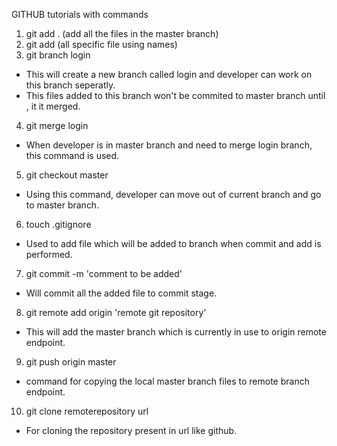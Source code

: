 GITHUB tutorials with commands

1. git add . (add all the files in the master branch)
2. git add <filename> (all specific file using names)
3. git branch login 
- This will create a new branch called login and developer can work on this branch seperatly.
- This files added to this branch won't be commited to master branch until , it it merged.
4. git merge login
- When developer is in master branch and need to merge login branch, this command is used.
5. git checkout master 
- Using this command, developer can move out of current branch and go to master branch.
6. touch .gitignore 
- Used to add file which will be added to branch when commit and add is performed.
7. git commit -m 'comment to be added'
- Will commit all the added file to commit stage.
8. git remote add origin 'remote git repository'
- This  will add the master branch which is currently in use to origin remote endpoint.
9. git push origin master
- command for copying the local master branch files to remote branch endpoint.
10. git clone remoterepository url
- For cloning the repository present in url like github.